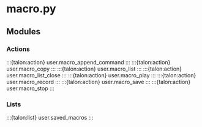 # macro.py

## Modules

### Actions

:::{talon:action} user.macro_append_command
:::
:::{talon:action} user.macro_copy
:::
:::{talon:action} user.macro_list
:::
:::{talon:action} user.macro_list_close
:::
:::{talon:action} user.macro_play
:::
:::{talon:action} user.macro_record
:::
:::{talon:action} user.macro_save
:::
:::{talon:action} user.macro_stop
:::

### Lists

:::{talon:list} user.saved_macros
:::
